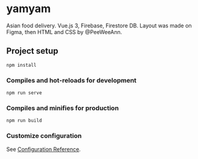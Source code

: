# yamyam
Asian food delivery. Vue.js 3, Firebase, Firestore DB. Layout was made on Figma, then HTML and CSS by @PeeWeeAnn.

## Project setup
```
npm install
```

### Compiles and hot-reloads for development
```
npm run serve
```

### Compiles and minifies for production
```
npm run build
```

### Customize configuration
See [Configuration Reference](https://cli.vuejs.org/config/).